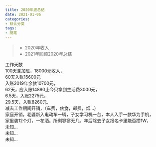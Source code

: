 ```yaml
---
title: 2020年底总结
date: 2021-01-06
categories:
- 默认分类
tags:
- 随笔
---
```


> * 2020年收入
> * 2021年回顾2020年总结

  <!-- more -->

工作天数  
100天含加班，18000元收入，  
60天入账15600元  
入账2019年余款10700元，  
62天，应入账14880止今只拿到生活费3000元，  
6.5天，入账2275元，  
29.5天，入账8260元.   
减去工作期间开销，（车费，伙食，邮费，烟…）  
家庭开销，老婆新入电动车一辆，子女学习机一台，本人入手一款华为手机，  
家里装12个灯，一花洒。所剩寥寥无几。年后除去子女报名卡里能否攒1W，  
未知…   
未知…   
未知…   

